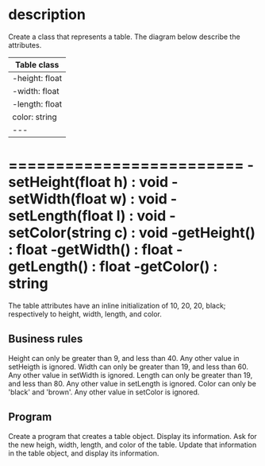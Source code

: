 # description
Create a class that represents a table. The diagram below describe the attributes.


| Table class |
|---|
|-height: float|
|-width: float|
|-length: float|
|color: string|
|---|

=========================
-setHeight(float h) : void
-setWidth(float w) : void
-setLength(float l) : void
-setColor(string c) : void
-getHeight() : float
-getWidth() : float
-getLength() : float
-getColor() : string
==========================

The table attributes have an inline initialization of 10, 20, 20, black; respectively to height, width, length, and color.

## Business rules

Height can only be greater than 9, and less than 40. Any other value in setHeigth is ignored.
Width can only be greater than 19, and less than 60. Any other value in setWidth is ignored.
Length can only be greater than 19, and less than 80. Any other value in setLength is ignored.
Color can only be 'black' and 'brown'. Any other value in setColor is ignored.

## Program

Create a program that creates a table object. Display its information.
Ask for the new heigh, width, length, and color of the table. Update that information in the table object, and display its information.
 

